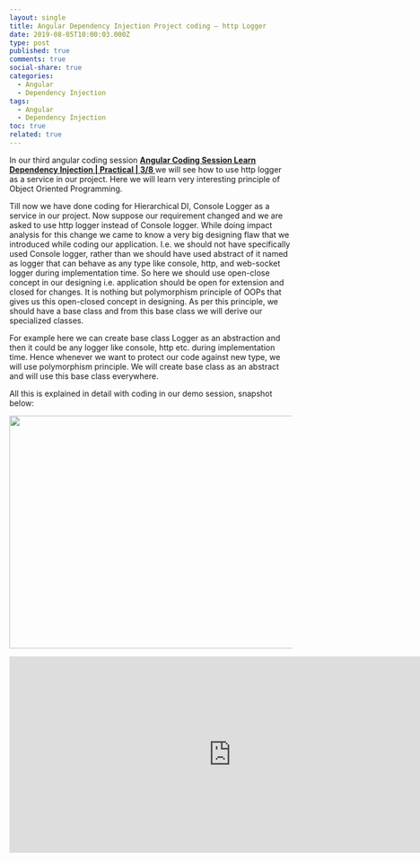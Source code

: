 ```yaml
---
layout: single
title: Angular Dependency Injection Project coding – http Logger
date: 2019-08-05T10:00:03.000Z
type: post
published: true
comments: true
social-share: true
categories:
  - Angular
  - Dependency Injection
tags:
  - Angular
  - Dependency Injection
toc: true
related: true
---
```


<p>In our third angular coding session <a href="https://www.youtube.com/watch?v=QzgnkJmIhyU&amp;list=PLZed_adPqIJrQ5uFoaQg8P_fDNGjpeSRH&amp;index=30" target="_blank" rel="noopener noreferrer"><strong>Angular Coding Session Learn Dependency Injection | Practical | 3/8 </strong></a>we will see how to use http logger as a service in our project. Here we will learn very interesting principle of Object Oriented Programming.</p>
<p>Till now we have done coding for Hierarchical DI, Console Logger as a service in our project. Now suppose our requirement changed and we are asked to use http logger instead of Console logger. While doing impact analysis for this change we came to know a very big designing flaw that we introduced while coding our application. I.e. we should not have specifically used Console logger, rather than we should have used abstract of it named as logger that can behave as any type like console, http, and web-socket logger during implementation time. So here we should use open-close concept in our designing i.e. application should be open for extension and closed for changes. It is nothing but polymorphism principle of OOPs that gives us this open-closed concept in designing. As per this principle, we should have a base class and from this base class we will derive our specialized classes.</p>
<p>For example here we can create base class Logger as an abstraction and then it could be any logger like console, http etc. during implementation time. Hence whenever we want to protect our code against new type, we will use polymorphism principle. We will create base class as an abstract and will use this base class everywhere.</p>
<p>All this is explained in detail with coding in our demo session, snapshot below:</p>
<p><img class="alignnone size-full wp-image-2503" src="{{ site.baseurl }}/assets/2019/08/DI_Coding_3.png" alt="" width="790" height="415" /></p>
<p><iframe src="https://www.youtube.com/embed/QzgnkJmIhyU" width="790" height="350" frameborder="0" allowfullscreen="allowfullscreen"><span data-mce-type="bookmark" style="display: inline-block; width: 0px; overflow: hidden; line-height: 0;" class="mce_SELRES_start">﻿</span></iframe></p>
